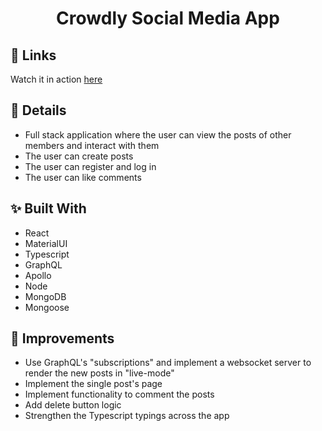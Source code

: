 <h1 id="top" align="center">Crowdly Social Media App</h1>

## 🎯 Links

Watch it in action [here](https://imaginative-piroshki-0f6c5a.netlify.app)

## 📌 Details

- Full stack application where the user can view the posts of other members and interact with them
- The user can create posts
- The user can register and log in
- The user can like comments

## ✨ Built With

- React
- MaterialUI
- Typescript
- GraphQL
- Apollo
- Node 
- MongoDB
- Mongoose

## 🚀 Improvements
- Use GraphQL's "subscriptions" and implement a websocket server to render the new posts in "live-mode"
- Implement the single post's page
- Implement functionality to comment the posts
- Add delete button logic
- Strengthen the Typescript typings across the app
